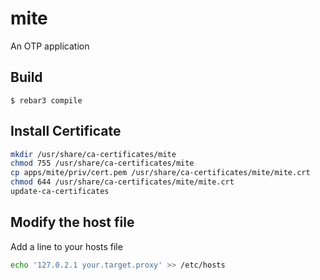 mite
=====

An OTP application

Build
-----

    $ rebar3 compile
    
Install Certificate
-------------------

```sh
mkdir /usr/share/ca-certificates/mite
chmod 755 /usr/share/ca-certificates/mite
cp apps/mite/priv/cert.pem /usr/share/ca-certificates/mite/mite.crt
chmod 644 /usr/share/ca-certificates/mite/mite.crt
update-ca-certificates
```

Modify the host file
--------------------
Add a line to your hosts file
```sh
echo '127.0.2.1 your.target.proxy' >> /etc/hosts
```
